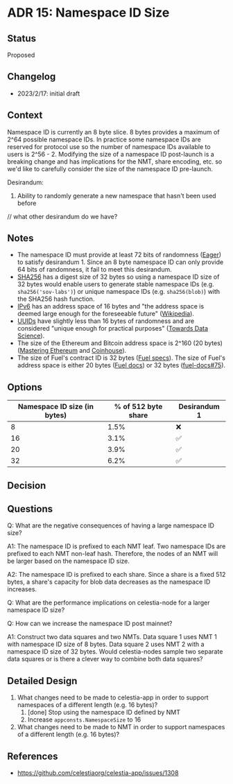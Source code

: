 # ADR 15: Namespace ID Size

## Status

Proposed

## Changelog

- 2023/2/17: initial draft

## Context

Namespace ID is currently an 8 byte slice. 8 bytes provides a maximum of 2^64 possible namespace IDs. In practice some namespace IDs are reserved for protocol use so the number of namespace IDs available to users is 2^56 - 2. Modifying the size of a namespace ID post-launch is a breaking change and has implications for the NMT, share encoding, etc. so we'd like to carefully consider the size of the namespace ID pre-launch.

Desirandum:

1. Ability to randomly generate a new namespace that hasn't been used before

// what other desirandum do we have?

## Notes

- The namespace ID must provide at least 72 bits of randomness ([Eager](https://eager.io/blog/how-long-does-an-id-need-to-be/)) to satisfy desirandum 1. Since an 8 byte namespace ID can only provide 64 bits of randomness, it fail to meet this desirandum.
- [SHA256](https://en.wikipedia.org/wiki/SHA-2) has a digest size of 32 bytes so using a namespace ID size of 32 bytes would enable users to generate stable namespace IDs (e.g. `sha256('sov-labs')`) or unique namespace IDs (e.g. `sha256(blob)`) with the SHA256 hash function.
- [IPv6](https://en.wikipedia.org/wiki/IPv6) has an address space of 16 bytes and "the address space is deemed large enough for the foreseeable future" ([Wikipedia](https://en.wikipedia.org/wiki/IPv6#Addressing)).
- [UUIDs](https://en.wikipedia.org/wiki/Universally_unique_identifier) have slightly less than 16 bytes of randomness  and are considered "unique enough for practical purposes" ([Towards Data Science](https://towardsdatascience.com/are-uuids-really-unique-57eb80fc2a87)).
- The size of the Ethereum and Bitcoin address space is 2^160 (20 bytes) ([Mastering Ethereum](https://github.com/ethereumbook/ethereumbook/blob/05f0dfe6c41635ac85527a60c06ac5389d8006e7/04keys-addresses.asciidoc) and [Coinhouse](https://www.coinhouse.com/insights/news/what-if-my-wallet-generated-an-existing-bitcoin-address/)).
- The size of Fuel's contract ID is 32 bytes ([Fuel specs](https://fuellabs.github.io/fuel-specs/master/protocol/id/contract.html)). The size of Fuel's address space is either 20 bytes ([Fuel docs](https://docs.fuel.sh/v1.1.0/Concepts/Data%20Structures/Addresses.html#addresses)) or 32 bytes ([fuel-docs#75](https://github.com/FuelLabs/fuel-docs/issues/75)).

## Options

| Namespace ID size (in bytes) | % of 512 byte share | Desirandum 1 |
|------------------------------|---------------------|--------------|
| 8                            | 1.5%                | ❌            |
| 16                           | 3.1%                | ✅            |
| 20                           | 3.9%                | ✅            |
| 32                           | 6.2%                | ✅            |

## Decision

## Questions

Q: What are the negative consequences of having a large namespace ID size?

A1: The namespace ID is prefixed to each NMT leaf. Two namespace IDs are prefixed to each NMT non-leaf hash. Therefore, the nodes of an NMT will be larger based on the namespace ID size.

A2: The namespace ID is prefixed to each share. Since a share is a fixed 512 bytes, a share's capacity for blob data decreases as the namespace ID increases.

Q: What are the performance implications on celestia-node for a larger namespace ID size?

Q: How can we increase the namespace ID post mainnet?

A1: Construct two data squares and two NMTs. Data square 1 uses NMT 1 with namespace ID size of 8 bytes. Data square 2 uses NMT 2 with a namespace ID size of 32 bytes. Would celestia-nodes sample two separate data squares or is there a clever way to combine both data squares?

## Detailed Design

1. What changes need to be made to celestia-app in order to support namespaces of a different length (e.g. 16 bytes)?
    1. [done] Stop using the namespace ID defined by NMT
    1. Increase `appconsts.NamespaceSize` to 16
1. What changes need to be made to NMT in order to support namespaces of a different length (e.g. 16 bytes)?

## References

- <https://github.com/celestiaorg/celestia-app/issues/1308>
